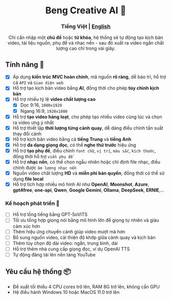<div align="center">
<h1 align="center">Beng Creative AI 💸</h1>

<h3>Tiếng Việt | <a href="README-en.md">English</a></h3>

Chỉ cần nhập một <b>chủ đề</b> hoặc <b>từ khóa</b>, hệ thống sẽ tự động tạo kịch bản video, tài liệu nguồn, phụ đề và nhạc nền - sau đó xuất ra video ngắn chất lượng cao chỉ trong vài giây.
</div>

## Tính năng 🎯

- [x] Áp dụng **kiến trúc MVC hoàn chỉnh**, mã nguồn **rõ ràng**, dễ bảo trì, hỗ trợ cả `API` và `Giao diện web`
- [x] Hỗ trợ tạo kịch bản video bằng **AI**, đồng thời cho phép **tùy chỉnh kịch bản**
- [x] Hỗ trợ nhiều tỷ lệ **video chất lượng cao**
    - [x] Dọc 9:16, `1080x1920`
    - [x] Ngang 16:9, `1920x1080`
- [x] Hỗ trợ **tạo video hàng loạt**, cho phép tạo nhiều video cùng lúc và chọn ra video ưng ý nhất
- [x] Hỗ trợ thiết lập **thời lượng từng cảnh quay**, dễ dàng điều chỉnh tần suất thay đổi cảnh
- [x] Hỗ trợ kịch bản video bằng cả **tiếng Trung** và **tiếng Anh**
- [x] Hỗ trợ **đa dạng giọng đọc**, có thể **nghe thử trước** hiệu ứng
- [x] Hỗ trợ **tạo phụ đề**, điều chỉnh `font chữ`, `vị trí`, `màu sắc`, `kích thước`, đồng thời hỗ trợ `viền phụ đề`
- [x] Hỗ trợ **nhạc nền**, có thể chọn ngẫu nhiên hoặc chỉ định file nhạc, điều chỉnh được `âm lượng nhạc nền`
- [x] Nguồn video chất lượng **HD** và **miễn phí bản quyền**, đồng thời có thể sử dụng **file local**
- [x] Hỗ trợ tích hợp nhiều mô hình AI như **OpenAI**, **Moonshot**, **Azure**, **gpt4free**, **one-api**, **Qwen**, **Google Gemini**, **Ollama**, **DeepSeek**, **ERNIE**,...

### Kế hoạch phát triển 📅

- [ ] Hỗ trợ lồng tiếng bằng GPT-SoVITS
- [ ] Tối ưu tổng hợp giọng nói bằng mô hình lớn để giọng tự nhiên và giàu cảm xúc hơn
- [ ] Thêm hiệu ứng chuyển cảnh giúp video mượt mà hơn
- [ ] Bổ sung nguồn video, cải thiện độ khớp giữa cảnh quay và kịch bản
- [ ] Thêm tùy chọn độ dài video: ngắn, trung bình, dài
- [ ] Hỗ trợ thêm nhà cung cấp giọng đọc, ví dụ OpenAI TTS
- [ ] Tự động đăng tải lên nền tảng YouTube

## Yêu cầu hệ thống 📦

- Đề xuất tối thiểu 4 CPU cores trở lên, RAM 8G trở lên, không cần GPU
- Hệ điều hành Windows 10 hoặc MacOS 11.0 trở lên

